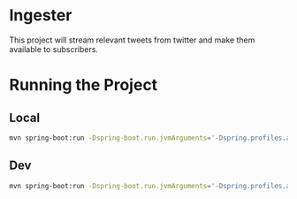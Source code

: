 # Ingester

This project will stream relevant tweets from twitter and make them available to subscribers.

# Running the Project

## Local

```sh
mvn spring-boot:run -Dspring-boot.run.jvmArguments='-Dspring.profiles.active=local -Dspring.cloud.bootstrap.name=bootstrap_local'
```

## Dev

```sh
mvn spring-boot:run -Dspring-boot.run.jvmArguments='-Dspring.profiles.active=dev -Dspring.cloud.bootstrap.name=bootstrap_dev' 
```
